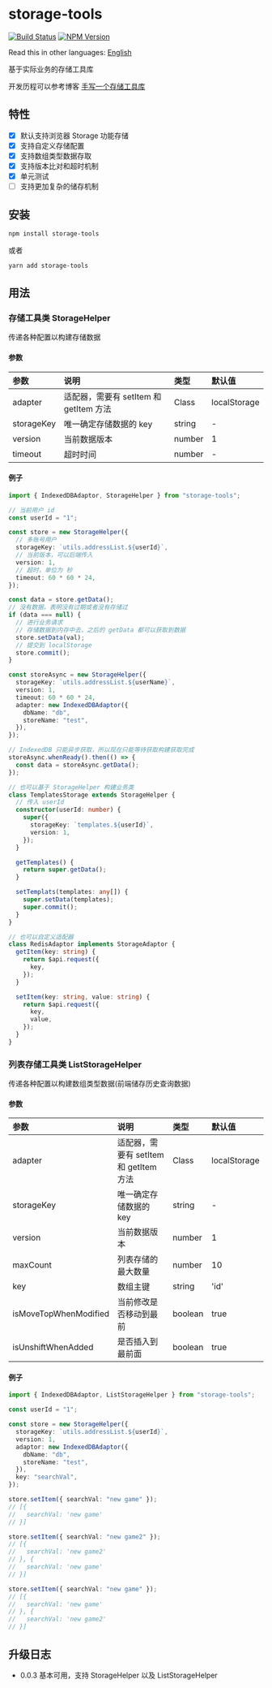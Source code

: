 # storage-tools

[![Build Status](https://www.travis-ci.org/wsafight/storage-tools.svg?branch=main)](https://www.travis-ci.org/wsafight/storage-tools)
[![NPM Version](https://badgen.net/npm/v/storage-tools)](https://www.npmjs.com/package/storage-tools)

Read this in other languages:
[English](https://github.com/wsafight/storage-tools/blob/main/README.EN.md)

基于实际业务的存储工具库

开发历程可以参考博客 [手写一个存储工具库](https://github.com/wsafight/personBlog/issues/55)

## 特性

- [x] 默认支持浏览器 Storage 功能存储
- [x] 支持自定义存储配置
- [x] 支持数组类型数据存取
- [x] 支持版本比对和超时机制
- [x] 单元测试
- [ ] 支持更加复杂的储存机制

## 安装

```bash
npm install storage-tools
```

或者

```bash
yarn add storage-tools
```

## 用法

### 存储工具类 StorageHelper

传递各种配置以构建存储数据

#### 参数

| 参数         | 说明                           | 类型     | 默认值          |
| :--------- | :--------------------------- | :----- | :----------- |
| adapter    | 适配器，需要有 setItem 和 getItem 方法 | Class  | localStorage |
| storageKey | 唯一确定存储数据的 key                | string | -            |
| version    | 当前数据版本                       | number | 1            |
| timeout    | 超时时间                         | number | -            |

#### 例子

```ts
import { IndexedDBAdaptor, StorageHelper } from "storage-tools";

// 当前用户 id
const userId = "1";

const store = new StorageHelper({
  // 多账号用户
  storageKey: `utils.addressList.${userId}`,
  // 当前版本，可以后端传入
  version: 1,
  // 超时，单位为 秒
  timeout: 60 * 60 * 24,
});

const data = store.getData();
// 没有数据，表明没有过期或者没有存储过
if (data === null) {
  // 进行业务请求
  // 存储数据到内存中去，之后的 getData 都可以获取到数据
  store.setData(val);
  // 提交到 localStorage
  store.commit();
}

const storeAsync = new StorageHelper({
  storageKey: `utils.addressList.${userName}`,
  version: 1,
  timeout: 60 * 60 * 24,
  adapter: new IndexedDBAdaptor({
    dbName: "db",
    storeName: "test",
  }),
});

// IndexedDB 只能异步获取，所以现在只能等待获取构建获取完成
storeAsync.whenReady().then(() => {
  const data = storeAsync.getData();
});

// 也可以基于 StorageHelper 构建业务类
class TemplatesStorage extends StorageHelper {
  // 传入 userId
  constructor(userId: number) {
    super({
      storageKey: `templates.${userId}`,
      version: 1,
    });
  }

  getTemplates() {
    return super.getData();
  }

  setTemplats(templates: any[]) {
    super.setData(templates);
    super.commit();
  }
}

// 也可以自定义适配器
class RedisAdaptor implements StorageAdaptor {
  getItem(key: string) {
    return $api.request({
      key,
    });
  }

  setItem(key: string, value: string) {
    return $api.request({
      key,
      value,
    });
  }
}
```

### 列表存储工具类 ListStorageHelper

传递各种配置以构建数组类型数据(前端储存历史查询数据)

#### 参数

| 参数                    | 说明                           | 类型      | 默认值          |
| :-------------------- | :--------------------------- | :------ | :----------- |
| adapter               | 适配器，需要有 setItem 和 getItem 方法 | Class   | localStorage |
| storageKey            | 唯一确定存储数据的 key                | string  | -            |
| version               | 当前数据版本                       | number  | 1            |
| maxCount              | 列表存储的最大数量                    | number  | 10           |
| key                   | 数组主键                         | string  | 'id'         |
| isMoveTopWhenModified | 当前修改是否移动到最前                  | boolean | true         |
| isUnshiftWhenAdded    | 是否插入到最前面                     | boolean | true         |

#### 例子

```ts
import { IndexedDBAdaptor, ListStorageHelper } from "storage-tools";

const userId = "1";

const store = new StorageHelper({
  storageKey: `utils.addressList.${userId}`,
  version: 1,
  adaptor: new IndexedDBAdaptor({
    dbName: "db",
    storeName: "test",
  }),
  key: "searchVal",
});

store.setItem({ searchVal: "new game" });
// [{
//   searchVal: 'new game'
// }]

store.setItem({ searchVal: "new game2" });
// [{
//   searchVal: 'new game2'
// }, {
//   searchVal: 'new game'
// }]

store.setItem({ searchVal: "new game" });
// [{
//   searchVal: 'new game'
// }, {
//   searchVal: 'new game2'
// }]
```

## 升级日志

- 0.0.3 基本可用，支持 StorageHelper 以及 ListStorageHelper
